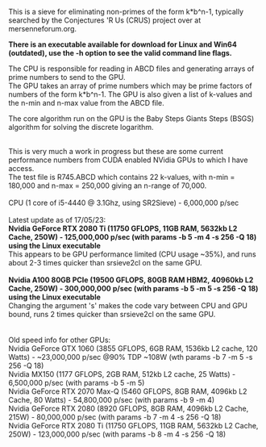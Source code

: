 This is a sieve for eliminating non-primes of the form k*b^n-1, typically searched by the Conjectures 'R Us (CRUS) project over at mersenneforum.org.

<b>There is an executable available for download for Linux and Win64 (outdated), use the -h option to see the valid command line flags.</b>

The CPU is responsible for reading in ABCD files and generating arrays of prime numbers to send to the GPU.<br />
The GPU takes an array of prime numbers which may be prime factors of numbers of the form k*b^n-1. The GPU is also given a list of k-values and the n-min and n-max value from the ABCD file. 

The core algorithm run on the GPU is the Baby Steps Giants Steps (BSGS) algorithm for solving the discrete logarithm. 

<br />
This is very much a work in progress but these are some current performance numbers from CUDA enabled NVidia GPUs to which I have access.<br />
The test file is R745.ABCD which contains 22 k-values, with n-min = 180,000 and n-max = 250,000 giving an n-range of 70,000.<br />
<br />
CPU (1 core of i5-4440 @ 3.1Ghz, using SR2Sieve) - 6,000,000 p/sec<br />

<br />
Latest update as of 17/05/23:<br/>
<b>Nvidia GeForce RTX 2080 Ti (11750 GFLOPS, 11GB RAM, 5632kb L2 Cache, 250W) - 125,000,000 p/sec (with params -b 5 -m 4 -s 256 -Q 18) using the Linux executable</b> <br />
This appears to be GPU performance limited (CPU usage ~35%), and runs about 2-3 times quicker than srsieve2cl on the same GPU.  <br/><br/>
<b>Nvidia A100 80GB PCIe (19500 GFLOPS, 80GB RAM HBM2, 40960kb L2 Cache, 250W) - 300,000,000 p/sec (with params -b 5 -m 5 -s 256 -Q 18) using the Linux executable</b> <br />
Changing the argument 's' makes the code vary between CPU and GPU bound, runs 2 times quicker than srsieve2cl on the same GPU.  <br/><br/>

<br/>
Old speed info for other GPUs: <br/>
Nvidia GeForce GTX 1060 (3855 GFLOPS, 6GB RAM, 1536kb L2 cache, 120 Watts) - ~23,000,000 p/sec @90% TDP ~108W (wth params -b 7 -m 5 -s 256 -Q 18) <br /> 
Nvidia MX150 (1177 GFLOPS, 2GB RAM, 512kb L2 cache, 25 Watts) - 6,500,000 p/sec (with params -b 5 -m 5)<br />
Nvidia GeForce RTX 2070 Max-Q (5460 GFLOPS, 8GB RAM, 4096kb L2 Cache, 80 Watts) - 54,800,000 p/sec (with params -b 9 -m 4)<br />
Nvidia GeForce RTX 2080 (8920 GFLOPS, 8GB RAM, 4096kb L2 Cache, 215W) - 80,000,000 p/sec (with params -b 7 -m 4 -s 256 -Q 18) <br />
Nvidia GeForce RTX 2080 Ti (11750 GFLOPS, 11GB RAM, 5632kb L2 Cache, 250W) - 123,000,000 p/sec (with params -b 8 -m 4 -s 256 -Q 18) <br />
<br /> <br />


